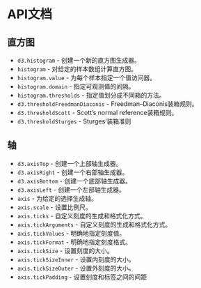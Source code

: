 # API文档

## 直方图
- `d3.histogram` - 创建一个新的直方图生成器。
- `histogram` - 对给定的样本数组计算直方图。
- `histogram.value` - 为每个样本指定一个值访问器。
- `histogram.domain` - 指定可观测值的间隔。
- `histogram.thresholds` - 指定值划分成不同箱的方法。
- `d3.thresholdFreedmanDiaconis` - Freedman–Diaconis装箱规则。
- `d3.thresholdScott` - Scott’s normal reference装箱规则。
- `d3.thresholdSturges` - Sturges’装箱准则

## 轴

- `d3.axisTop` - 创建一个上部轴生成器。
- `d3.axisRight` - 创建一个右部轴生成器。
- `d3.axisBottom` - 创建一个底部轴生成器。
- `d3.axisLeft` - 创建一个左部轴生成器。
- `axis` - 为给定的选择生成轴。
- `axis.scale` - 设置比例尺。
- `axis.ticks` - 自定义刻度的生成和格式化方式。
- `axis.tickArguments` - 自定义刻度的生成和格式化方式。
- `axis.tickValues` - 明确地指定刻度值。
- `axis.tickFormat` - 明确地指定刻度格式。
- `axis.tickSize` - 设置刻度的大小。
- `axis.tickSizeInner` - 设置内刻度的大小。
- `axis.tickSizeOuter` - 设置外刻度的大小。
- `axis.tickPadding` - 设置刻度和标签之间的间距
